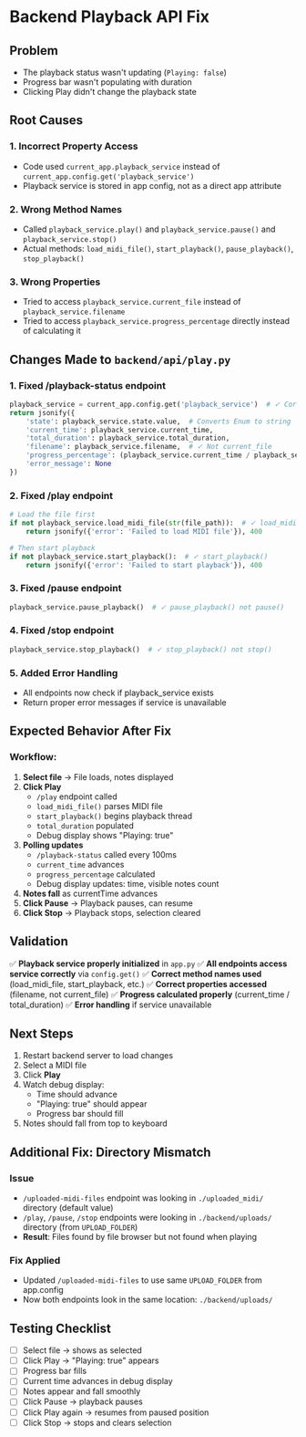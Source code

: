 # Backend Playback API Fix

## Problem
- The playback status wasn't updating (`Playing: false`)
- Progress bar wasn't populating with duration
- Clicking Play didn't change the playback state

## Root Causes

### 1. **Incorrect Property Access**
- Code used `current_app.playback_service` instead of `current_app.config.get('playback_service')`
- Playback service is stored in app config, not as a direct app attribute

### 2. **Wrong Method Names**
- Called `playback_service.play()` and `playback_service.pause()` and `playback_service.stop()`
- Actual methods: `load_midi_file()`, `start_playback()`, `pause_playback()`, `stop_playback()`

### 3. **Wrong Properties**
- Tried to access `playback_service.current_file` instead of `playback_service.filename`
- Tried to access `playback_service.progress_percentage` directly instead of calculating it

## Changes Made to `backend/api/play.py`

### 1. **Fixed /playback-status endpoint**
```python
playback_service = current_app.config.get('playback_service')  # ✓ Correct access
return jsonify({
    'state': playback_service.state.value,  # Converts Enum to string
    'current_time': playback_service.current_time,
    'total_duration': playback_service.total_duration,
    'filename': playback_service.filename,  # ✓ Not current_file
    'progress_percentage': (playback_service.current_time / playback_service.total_duration * 100) if playback_service.total_duration > 0 else 0,  # ✓ Calculate from time
    'error_message': None
})
```

### 2. **Fixed /play endpoint**
```python
# Load the file first
if not playback_service.load_midi_file(str(file_path)):  # ✓ load_midi_file()
    return jsonify({'error': 'Failed to load MIDI file'}), 400

# Then start playback
if not playback_service.start_playback():  # ✓ start_playback()
    return jsonify({'error': 'Failed to start playback'}), 400
```

### 3. **Fixed /pause endpoint**
```python
playback_service.pause_playback()  # ✓ pause_playback() not pause()
```

### 4. **Fixed /stop endpoint**
```python
playback_service.stop_playback()  # ✓ stop_playback() not stop()
```

### 5. **Added Error Handling**
- All endpoints now check if playback_service exists
- Return proper error messages if service is unavailable

## Expected Behavior After Fix

### Workflow:
1. **Select file** → File loads, notes displayed
2. **Click Play**
   - `/play` endpoint called
   - `load_midi_file()` parses MIDI file
   - `start_playback()` begins playback thread
   - `total_duration` populated
   - Debug display shows "Playing: true"
3. **Polling updates**
   - `/playback-status` called every 100ms
   - `current_time` advances
   - `progress_percentage` calculated
   - Debug display updates: time, visible notes count
4. **Notes fall** as currentTime advances
5. **Click Pause** → Playback pauses, can resume
6. **Click Stop** → Playback stops, selection cleared

## Validation

✅ **Playback service properly initialized** in `app.py`
✅ **All endpoints access service correctly** via `config.get()`
✅ **Correct method names used** (load_midi_file, start_playback, etc.)
✅ **Correct properties accessed** (filename, not current_file)
✅ **Progress calculated properly** (current_time / total_duration)
✅ **Error handling** if service unavailable

## Next Steps

1. Restart backend server to load changes
2. Select a MIDI file
3. Click **Play**
4. Watch debug display:
   - Time should advance
   - "Playing: true" should appear
   - Progress bar should fill
5. Notes should fall from top to keyboard

## Additional Fix: Directory Mismatch

### Issue
- `/uploaded-midi-files` endpoint was looking in `./uploaded_midi/` directory (default value)
- `/play`, `/pause`, `/stop` endpoints were looking in `./backend/uploads/` directory (from `UPLOAD_FOLDER`)
- **Result**: Files found by file browser but not found when playing

### Fix Applied
- Updated `/uploaded-midi-files` to use same `UPLOAD_FOLDER` from app.config
- Now both endpoints look in the same location: `./backend/uploads/`

## Testing Checklist

- [ ] Select file → shows as selected
- [ ] Click Play → "Playing: true" appears
- [ ] Progress bar fills
- [ ] Current time advances in debug display
- [ ] Notes appear and fall smoothly
- [ ] Click Pause → playback pauses
- [ ] Click Play again → resumes from paused position
- [ ] Click Stop → stops and clears selection
